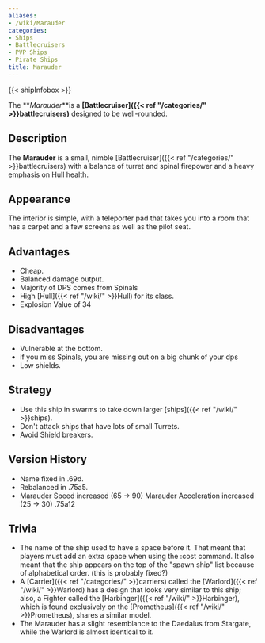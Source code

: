 ```yaml
---
aliases:
- /wiki/Marauder
categories:
- Ships
- Battlecruisers
- PVP Ships
- Pirate Ships
title: Marauder
---  
```


{{< shipInfobox >}} 

The **_Marauder_**is a **[Battlecruiser]({{< ref "/categories/" >}}battlecruisers)** designed to be well-rounded. 

## Description

The **Marauder** is a small, nimble [Battlecruiser]({{< ref "/categories/" >}}battlecruisers) with a balance of turret and spinal firepower and a heavy emphasis on Hull health.

## Appearance

The interior is simple, with a teleporter pad that takes you into a room that has a carpet and a few screens as well as the pilot seat.

## Advantages

- Cheap.
- Balanced damage output.
- Majority of DPS comes from Spinals
- High [Hull]({{< ref "/wiki/" >}}Hull) for its class.
- Explosion Value of 34

## Disadvantages

- Vulnerable at the bottom.
- if you miss Spinals, you are missing out on a big chunk of your dps
- Low shields.

## Strategy

- Use this ship in swarms to take down larger [ships]({{< ref "/wiki/" >}}ships).
- Don't attack ships that have lots of small Turrets.
- Avoid Shield breakers.

## Version History 

- Name fixed in .69d.
- Rebalanced in .75a5.
- Marauder Speed increased (65 -> 90) Marauder Acceleration increased (25 -> 30) .75a12

## Trivia

- The name of the ship used to have a space before it. That meant that players must add an extra space when using the :cost command. It also meant that the ship appears on the top of the "spawn ship" list because of alphabetical order. (this is probably fixed?)
- A [Carrier]({{< ref "/categories/" >}}carriers) called the [Warlord]({{< ref "/wiki/" >}}Warlord) has a design that looks very similar to this ship; also, a Fighter called the [Harbinger]({{< ref "/wiki/" >}}Harbinger), which is found exclusively on the [Prometheus]({{< ref "/wiki/" >}}Prometheus), shares a similar model.
- The Marauder has a slight resemblance to the Daedalus from Stargate, while the Warlord is almost identical to it.